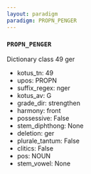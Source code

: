 ```yaml
---
layout: paradigm
paradigm: PROPN_PENGER
---
```

### ` PROPN_PENGER `

Dictionary class 49 ger
* kotus_tn: 49
* upos: PROPN
* suffix_regex: nger
* kotus_av: G
* grade_dir: strengthen
* harmony: front
* possessive: False
* stem_diphthong: None
* deletion: ger
* plurale_tantum: False
* clitics: False
* pos: NOUN
* stem_vowel: None

